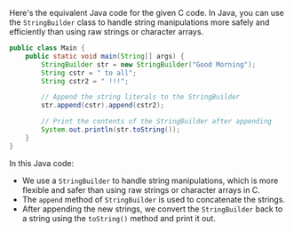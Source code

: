  Here's the equivalent Java code for the given C code. In Java, you can use the `StringBuilder` class to handle string manipulations more safely and efficiently than using raw strings or character arrays.

```java
public class Main {
    public static void main(String[] args) {
        StringBuilder str = new StringBuilder("Good Morning");
        String cstr = " to all";
        String cstr2 = " !!!";

        // Append the string literals to the StringBuilder
        str.append(cstr).append(cstr2);

        // Print the contents of the StringBuilder after appending
        System.out.println(str.toString());
    }
}
```

In this Java code:
- We use a `StringBuilder` to handle string manipulations, which is more flexible and safer than using raw strings or character arrays in C.
- The `append` method of `StringBuilder` is used to concatenate the strings.
- After appending the new strings, we convert the `StringBuilder` back to a string using the `toString()` method and print it out.
